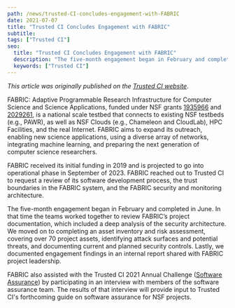 ```yaml
---
path: /news/trusted-CI-concludes-engagement-with-FABRIC
date: 2021-07-07
title: "Trusted CI Concludes Engagement with FABRIC"
subtitle:
tags: ["Trusted CI"]
seo:
  title: "Trusted CI Concludes Engagement with FABRIC"
  description: "The five-month engagement began in February and completed in June. In that time the teams worked together to review FABRIC’s project documentation, which included a deep analysis of the security architecture."
  keywords: ["Trusted CI"]
---
```


<i>This article was originally published on the <a href="https://blog.trustedci.org/2021/07/FABRIC-engagement-ends.html" target="_blank" rel="noopener noreferrer">Trusted CI website</a></i>.

FABRIC: Adaptive Programmable Research Infrastructure for Computer Science and Science Applications, funded under NSF grants <a href="https://nsf.gov/awardsearch/showAward?AWD_ID=1935966" target="_blank" rel="noopener noreferrer">1935966</a> and <a href="https://nsf.gov/awardsearch/showAward?AWD_ID=2029261" target="_blank" rel="noopener noreferrer">2029261</a>, is a national scale testbed that connects to existing NSF testbeds (e.g., PAWR), as well as NSF Clouds (e.g., Chameleon and CloudLab), HPC Facilities, and the real Internet. FABRIC aims to expand its outreach, enabling new science applications, using a diverse array of networks, integrating machine learning, and preparing the next generation of computer science researchers.

FABRIC received its initial funding in 2019 and is projected to go into operational phase in September of 2023. FABRIC reached out to Trusted CI to request a review of its software development process, the trust boundaries in the FABRIC system, and the FABRIC security and monitoring architecture.

The five-month engagement began in February and completed in June. In that time the teams worked together to review FABRIC’s project documentation, which included a deep analysis of the security architecture. We moved on to completing an asset inventory and risk assessment, covering over 70 project assets, identifying attack surfaces and potential threats, and documenting current and planned security controls. Lastly, we documented engagement findings in an internal report shared with FABRIC project leadership.

FABRIC also assisted with the Trusted CI 2021 Annual Challenge (<a href="https://blog.trustedci.org/2021/03/announcing-2021-trusted-ci-annual.html" target="_blank" rel="noopener noreferrer">Software Assurance</a>) by participating in an interview with members of the software assurance team. The results of that interview will provide input to Trusted CI's forthcoming guide on software assurance for NSF projects.
